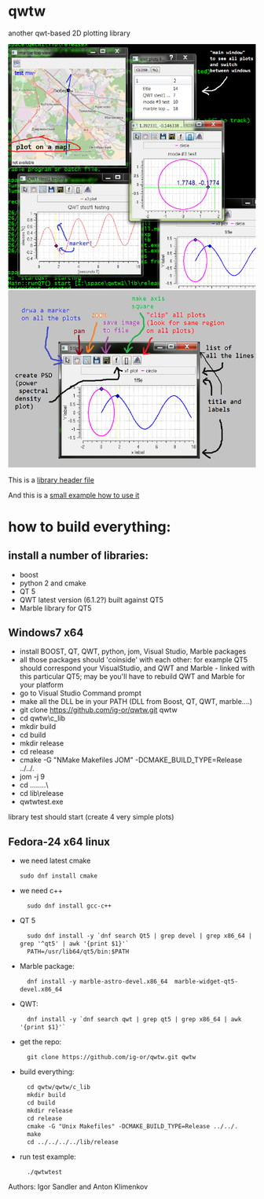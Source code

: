 # qwtw
another qwt-based 2D plotting library

![](readme/p1.png "plot examples")
![](readme/p2.png "plot description")

This is a [library header file](https://github.com/ig-or/qwtw/blob/master/qwtw/c_lib/qwtw_c.h)

And this is a [small example how to use it](https://github.com/ig-or/qwtw/blob/master/qwtw/qwtwtest/qwtwtest.cpp)

how to build everything:
==========================
install a number of libraries:
-----------------------------
* boost
* python 2  and cmake
* QT 5
* QWT latest version (6.1.2?) built against QT5
* Marble library for QT5

Windows7 x64
------------
* install BOOST, QT, QWT, python, jom, Visual Studio, Marble packages
* all those packages should 'coinside' with each other: for example
  QT5 should correspond your VisualStudio, and QWT and Marble -
  linked with this particular QT5;  may be you'll have to rebuild QWT and Marble for your platform
* go to Visual Studio Command prompt
* make all the DLL be in your PATH (DLL from Boost, QT, QWT, marble....)
* git clone https://github.com/ig-or/qwtw.git qwtw
* cd qwtw\c_lib
* mkdir build
* cd build
* mkdir release
* cd release
* cmake -G "NMake Makefiles JOM" -DCMAKE_BUILD_TYPE=Release ../../.
* jom -j 9
* cd ..\..\..\..\
* cd lib\release
* qwtwtest.exe

library test should start (create 4 very simple plots)


Fedora-24 x64 linux
-------------------------
*  we need latest cmake

       sudo dnf install cmake
* we need c++

        sudo dnf install gcc-c++
* QT 5

        sudo dnf install -y `dnf search Qt5 | grep devel | grep x86_64 | grep '^qt5' | awk '{print $1}'`
        PATH=/usr/lib64/qt5/bin:$PATH
* Marble package:

        dnf install -y marble-astro-devel.x86_64  marble-widget-qt5-devel.x86_64
* QWT:

        dnf install -y `dnf search qwt | grep qt5 | grep x86_64 | awk '{print $1}'`
* get the repo:

        git clone https://github.com/ig-or/qwtw.git qwtw
* build everything:

        cd qwtw/qwtw/c_lib
        mkdir build
        cd build
        mkdir release
        cd release
        cmake -G "Unix Makefiles" -DCMAKE_BUILD_TYPE=Release ../../.
        make
        cd ../../../../lib/release
* run test example:

        ./qwtwtest




Authors: Igor Sandler and Anton Klimenkov
